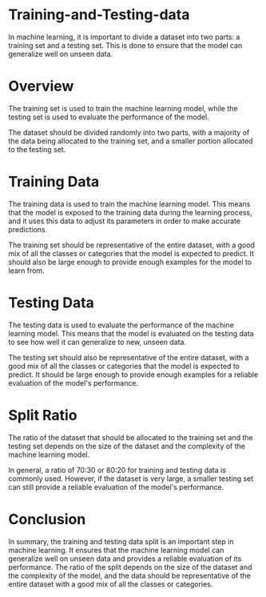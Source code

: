 # Training-and-Testing-data
In machine learning, it is important to divide a dataset into two parts: a training set and a testing set. 
This is done to ensure that the model can generalize well on unseen data.

# Overview
The training set is used to train the machine learning model, while the testing set is used to evaluate the performance of the model.

The dataset should be divided randomly into two parts, with a majority of the data being allocated to the training set, and a smaller portion allocated to 
the testing set.

# Training Data
The training data is used to train the machine learning model. This means that the model is exposed to the training data during the learning process, 
and it uses this data to adjust its parameters in order to make accurate predictions.

The training set should be representative of the entire dataset, with a good mix of all the classes or categories that the model is expected to predict. 
It should also be large enough to provide enough examples for the model to learn from.

# Testing Data
The testing data is used to evaluate the performance of the machine learning model. This means that the model is evaluated on the testing data to see how well 
it can generalize to new, unseen data.

The testing set should also be representative of the entire dataset, with a good mix of all the classes or categories that the model is expected to predict. 
It should be large enough to provide enough examples for a reliable evaluation of the model's performance.

# Split Ratio
The ratio of the dataset that should be allocated to the training set and the testing set depends on the size of the dataset and the complexity 
of the machine learning model.

In general, a ratio of 70:30 or 80:20 for training and testing data is commonly used. However, if the dataset is very large, a smaller testing set 
can still provide a reliable evaluation of the model's performance.

# Conclusion
In summary, the training and testing data split is an important step in machine learning. It ensures that the machine learning model can generalize well 
on unseen data and provides a reliable evaluation of its performance. The ratio of the split depends on the size of the dataset and the complexity of the model, 
and the data should be representative of the entire dataset with a good mix of all the classes or categories.
